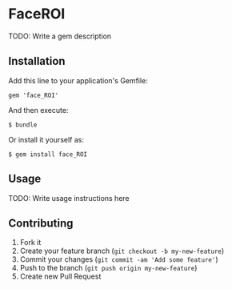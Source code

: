 # FaceROI

TODO: Write a gem description

## Installation

Add this line to your application's Gemfile:

    gem 'face_ROI'

And then execute:

    $ bundle

Or install it yourself as:

    $ gem install face_ROI

## Usage

TODO: Write usage instructions here

## Contributing

1. Fork it
2. Create your feature branch (`git checkout -b my-new-feature`)
3. Commit your changes (`git commit -am 'Add some feature'`)
4. Push to the branch (`git push origin my-new-feature`)
5. Create new Pull Request
